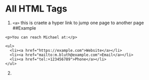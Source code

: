 # All HTML Tags
1. ```<a>```    this is craete a hyper link to jump one page to another page
##Example
```
<p>You can reach Michael at:</p>

<ul>
  <li><a href="https://example.com">Website</a></li>
  <li><a href="mailto:m.bluth@example.com">Email</a></li>
  <li><a href="tel:+123456789">Phone</a></li>
</ul>
```
2. 
